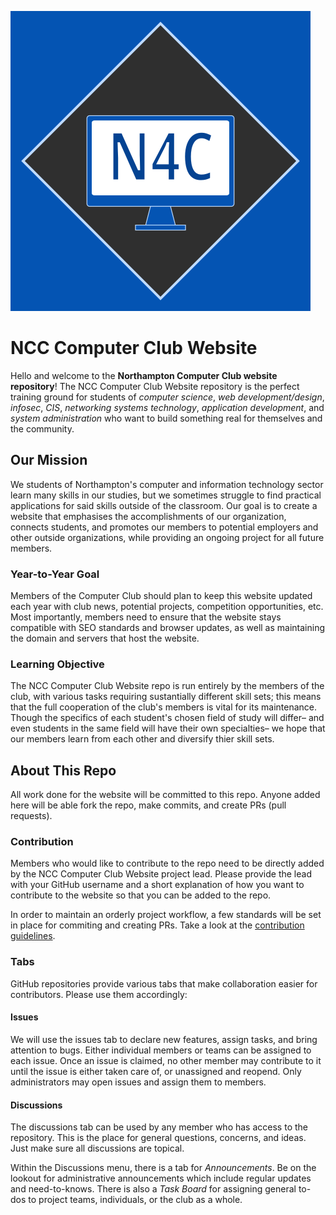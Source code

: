 ![n4c Logo](n4c/views/site/src/assets/images/logos/n4c/n4c-logo.svg)

# NCC Computer Club Website 
Hello and welcome to the **Northampton Computer Club website repository**! The NCC Computer Club Website repository is the perfect training ground for students of *computer science*, *web development/design*, *infosec*, *CIS*, *networking systems technology*, *application development*, and *system administration* who want to build something real for themselves and the community. 

## Our Mission
We students of Northampton's computer and information technology sector learn many skills in our studies, but we sometimes struggle to find practical applications for said skills outside of the classroom. Our goal is to create a website that emphasises the accomplishments of our organization, connects students, and promotes our members to potential employers and other outside organizations, while providing an ongoing project for all future members.

### Year-to-Year Goal
Members of the Computer Club should plan to keep this website updated each year with club news, potential projects, competition opportunities, etc. Most importantly, members need to ensure that the website stays compatible with SEO standards and browser updates, as well as maintaining the domain and servers that host the website.

### Learning Objective
The NCC Computer Club Website repo is run entirely by the members of the club, with various tasks requiring sustantially different skill sets; this means that the full cooperation of the club's members is vital for its maintenance. Though the specifics of each student's chosen field of study will differ– and even students in the same field will have their own specialties– we hope that our members learn from each other and diversify thier skill sets. 

## About This Repo
All work done for the website will be committed to this repo. Anyone added here will be able fork the repo, make commits, and create PRs (pull requests). 

### Contribution
Members who would like to contribute to the repo need to be directly added by the NCC Computer Club Website project lead. Please provide the lead with your GitHub username and a short explanation of how you want to contribute to the website so that you can be added to the repo. 

In order to maintain an orderly project workflow, a few standards will be set in place for commiting and creating PRs. Take a look at the [contribution guidelines](https://github.com/NCC-Computer-Club-Projects/NCC_Computer_Club_Website/blob/main/contribution-guide.md).
### Tabs
GitHub repositories provide various tabs that make collaboration easier for contributors. Please use them accordingly:

#### Issues
We will use the issues tab to declare new features, assign tasks, and bring attention to bugs. Either individual members or teams can be assigned to each issue. Once an issue is claimed, no other member may contribute to it until the issue is either taken care of, or unassigned and reopend. Only administrators may open issues and assign them to members.

#### Discussions
The discussions tab can be used by any member who has access to the repository. This is the place for general questions, concerns, and ideas. Just make sure all discussions are topical.

Within the Discussions menu, there is a tab for *Announcements*. Be on the lookout for administrative announcements which include regular updates and need-to-knows. There is also a *Task Board* for assigning general to-dos to project teams, individuals, or the club as a whole.
